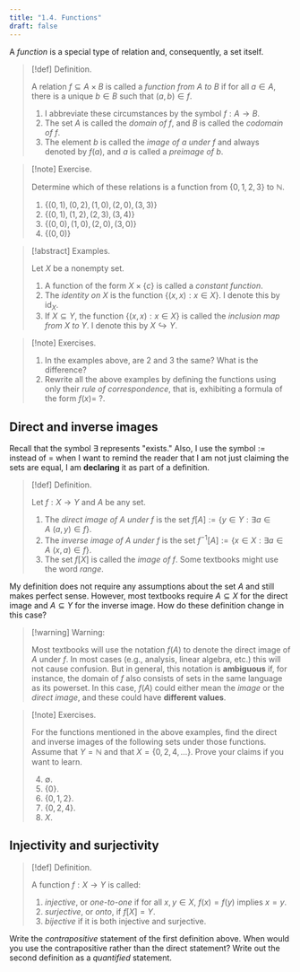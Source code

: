 ```yaml
---
title: "1.4. Functions"
draft: false
---
```

A _function_ is a special type of relation and, consequently, a set itself.

>[!def] Definition.
>
>A relation $f\subseteq A\times B$ is called a _function from $A$ to $B$_ if for all $a\in A$, there is a unique $b\in B$ such that $(a,b)\in f$.
>
>1. I abbreviate these circumstances by the symbol $f:A\to B$.
>2. The set $A$ is called the _domain of $f$_, and $B$ is called the _codomain of $f$_.
>3. The element $b$ is called the _image of $a$ under $f$_ and always denoted by $f(a)$, and $a$ is called a _preimage of $b$_.

>[!note] Exercise.
>
>Determine which of these relations is a function from $\{0,1,2,3\}$ to $\mathbb N$.
>
>1. $\{(0,1),(0,2),(1,0),(2,0),(3,3)\}$
>2. $\{(0,1),(1,2),(2,3),(3,4)\}$
>3. $\{(0,0),(1,0),(2,0),(3,0)\}$
>4. $\{(0,0)\}$

>[!abstract] Examples.
>
>Let $X$ be a nonempty set.
>
>1. A function of the form $X\times\{c\}$ is called a _constant function_.
>2. The _identity on $X$_ is the function $\{(x,x):x\in X\}$. I denote this by $\operatorname{id}_X$.
>3. If $X\subseteq Y$, the function $\{(x,x):x\in X\}$ is called the _inclusion map from $X$ to $Y$_. I denote this by $X\hookrightarrow Y$.

>[!note] Exercises.
>
>1. In the examples above, are 2 and 3 the same? What is the difference?
>2. Rewrite all the above examples by defining the functions using only their _rule of correspondence_, that is, exhibiting a formula of the form $f(x)=\ ?$.

## Direct and inverse images

Recall that the symbol $\exists$ represents "exists." Also, I use the symbol $:=$ instead of $=$ when I want to remind the reader that I am not just claiming the sets are equal, I am **declaring** it as part of a definition.

>[!def] Definition.
>
>Let $f:X\to Y$ and $A$ be any set.
>
>1. The _direct image of $A$ under $f$_ is the set $f[A]:=\{y\in Y:\exists a\in A\ (a,y)\in f\}$.
>2. The _inverse image of $A$ under $f$_ is the set $f^{-1}[A]:=\{x\in X:\exists a\in A\ (x,a)\in f\}$.
>3. The set $f[X]$ is called the _image of $f$_. Some textbooks might use the word _range_.

My definition does not require any assumptions about the set $A$ and still makes perfect sense. However, most textbooks require $A\subseteq X$ for the direct image and $A\subseteq Y$ for the inverse image. How do these definition change in this case?

>[!warning] Warning:
>
>Most textbooks will use the notation $f(A)$ to denote the direct image of $A$ under $f$. In most cases (e.g., analysis, linear algebra, etc.) this will not cause confusion. But in general, this notation is **ambiguous** if, for instance, the domain of $f$ also consists of sets in the same language as its powerset. In this case, $f(A)$ could either mean the _image_ or the _direct image_, and these could have **different values**.

>[!note] Exercises.
>
>For the functions mentioned in the above examples, find the direct and inverse images of the following sets under those functions. Assume that $Y=\mathbb N$ and that $X=\{0,2,4,\dots\}$. Prove your claims if you want to learn.
>
>4. $\emptyset$.
>5. $\{0\}$.
>6. $\{0,1,2\}$.
>7. $\{0,2,4\}$.
>8. $X$.

## Injectivity and surjectivity

>[!def] Definition.
>
>A function $f:X\to Y$ is called:
>
>1. _injective_, or _one-to-one_ if for all $x,y\in X$, $f(x)=f(y)$ implies $x=y$.
>2. _surjective_, or _onto_, if $f[X]=Y$.
>3. _bijective_ if it is both injective and surjective.

Write the _contrapositive_ statement of the first definition above. When would you use the contrapositive rather than the direct statement? Write out the second definition as a _quantified_ statement.

